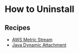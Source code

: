 # How to Uninstall
## Recipes
* [AWS Metric Stream](./aws.md)
* [Java Dynamic Attachment](./java.md)
